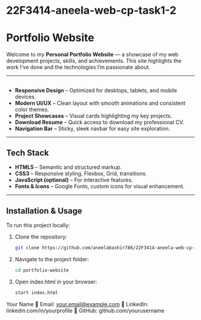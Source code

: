 # 22F3414-aneela-web-cp-task1-2

# Portfolio Website

Welcome to my **Personal Portfolio Website** — a showcase of my web development projects, skills, and achievements. This site highlights the work I’ve done and the technologies I’m passionate about.

---

## 

-  **Responsive Design** – Optimized for desktops, tablets, and mobile devices.
-  **Modern UI/UX** – Clean layout with smooth animations and consistent color themes.
-  **Project Showcases** – Visual cards highlighting my key projects.
-  **Download Resume** – Quick access to download my professional CV.
-  **Navigation Bar** – Sticky, sleek navbar for easy site exploration.

---

##  Tech Stack

- **HTML5** – Semantic and structured markup.
- **CSS3** – Responsive styling, Flexbox, Grid, transitions.
- **JavaScript (optional)** – For interactive features.
- **Fonts & Icons** – Google Fonts, custom icons for visual enhancement.

---

## Installation & Usage

To run this project locally:

1. Clone the repository:
   ```bash
   git clone https://github.com/aneelabashir786/22F3414-aneela-web-cp-task1-2
   ```
2. Navigate to the project folder:
   ```bash
   cd portfolio-website
   ```
3. Open index.html in your browser:
   ```bash  
   start index.html
   ```
Your Name
📧 Email: your.email@example.com
📱 LinkedIn: linkedin.com/in/yourprofile
🐙 GitHub: github.com/yourusername

